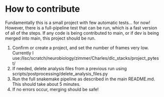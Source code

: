 # How to contribute

Fundamentally this is a small project with few automatic tests... for now!
However, there is a full-pipeline test that can be run, which is a fast version of all of the steps.
If any code is being contributed to main, or if dev is being merged into main, this project should be run.

1. Confirm or create a project, and set the number of frames very low. Currently I use:/lisc/scratch/neurobiology/zimmer/Charles/dlc_stacks/project_pytest/
2. If needed, delete analysis files from a previous run using scripts/postprocessing/delete_analysis_files.py
3. Run the full snakemake pipeline as described in the main README.md. This should take about 5 minutes.
4. If no errors occur, merging should be safe!